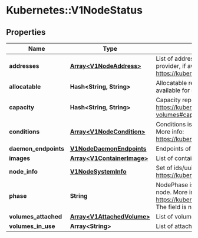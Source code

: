 # Kubernetes::V1NodeStatus

## Properties
Name | Type | Description | Notes
------------ | ------------- | ------------- | -------------
**addresses** | [**Array&lt;V1NodeAddress&gt;**](V1NodeAddress.md) | List of addresses reachable to the node. Queried from cloud provider, if available. More info: https://kubernetes.io/docs/concepts/nodes/node/#addresses | [optional] 
**allocatable** | **Hash&lt;String, String&gt;** | Allocatable represents the resources of a node that are available for scheduling. Defaults to Capacity. | [optional] 
**capacity** | **Hash&lt;String, String&gt;** | Capacity represents the total resources of a node. More info: https://kubernetes.io/docs/concepts/storage/persistent-volumes#capacity | [optional] 
**conditions** | [**Array&lt;V1NodeCondition&gt;**](V1NodeCondition.md) | Conditions is an array of current observed node conditions. More info: https://kubernetes.io/docs/concepts/nodes/node/#condition | [optional] 
**daemon_endpoints** | [**V1NodeDaemonEndpoints**](V1NodeDaemonEndpoints.md) | Endpoints of daemons running on the Node. | [optional] 
**images** | [**Array&lt;V1ContainerImage&gt;**](V1ContainerImage.md) | List of container images on this node | [optional] 
**node_info** | [**V1NodeSystemInfo**](V1NodeSystemInfo.md) | Set of ids/uuids to uniquely identify the node. More info: https://kubernetes.io/docs/concepts/nodes/node/#info | [optional] 
**phase** | **String** | NodePhase is the recently observed lifecycle phase of the node. More info: https://kubernetes.io/docs/concepts/nodes/node/#phase The field is never populated, and now is deprecated. | [optional] 
**volumes_attached** | [**Array&lt;V1AttachedVolume&gt;**](V1AttachedVolume.md) | List of volumes that are attached to the node. | [optional] 
**volumes_in_use** | **Array&lt;String&gt;** | List of attachable volumes in use (mounted) by the node. | [optional] 


